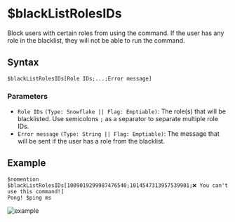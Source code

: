 # $blackListRolesIDs
Block users with certain roles from using the command. If the user has any role in the blacklist, they will not be able to run the command.

## Syntax
```
$blackListRolesIDs[Role IDs;...;Error message]
```

### Parameters
- `Role IDs` `(Type: Snowflake || Flag: Emptiable)`: The role(s) that will be blacklisted. Use semicolons `;` as a separator to separate multiple role IDs.
- `Error message` `(Type: String || Flag: Emptiable)`: The message that will be sent if the user has a role from the blacklist.

## Example
```
$nomention
$blackListRolesIDs[1009019299987476540;1014547313957539901;❌ You can't use this command!]
Pong! $ping ms
```
![example](https://user-images.githubusercontent.com/113303649/210046896-9e45b0c5-68f1-49b8-9bf0-90694df688cf.png)
